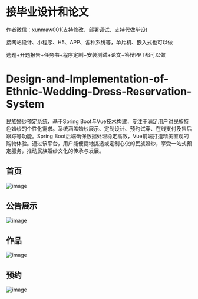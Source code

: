 # 接毕业设计和论文
作者微信：xunmaw001(支持修改、部署调试、支持代做毕设)

接网站设计、小程序、H5、APP、各种系统等，单片机、嵌入式也可以做

选题+开题报告+任务书+程序定制+安装测试+论文+答辩PPT都可以做
# Design-and-Implementation-of-Ethnic-Wedding-Dress-Reservation-System
民族婚纱预定系统，基于Spring Boot与Vue技术构建，专注于满足用户对民族特色婚纱的个性化需求。系统涵盖婚纱展示、定制设计、预约试穿、在线支付及售后跟踪等功能。Spring Boot后端确保数据处理稳定高效，Vue前端打造精美直观的购物体验。通过该平台，用户能便捷地挑选或定制心仪的民族婚纱，享受一站式预定服务，推动民族婚纱文化的传承与发展。
## 首页
![image](https://github.com/user-attachments/assets/b547c87e-d67c-4d38-8b47-59da3666c72a)
## 公告展示
![image](https://github.com/user-attachments/assets/61a74cf5-06c0-4064-bb70-938873d98a70)
## 作品
![image](https://github.com/user-attachments/assets/f6ac4f92-19ae-473b-8f75-1ad368d6db2b)
## 预约
![image](https://github.com/user-attachments/assets/c1954cd5-6363-477b-8234-217b284523a4)
